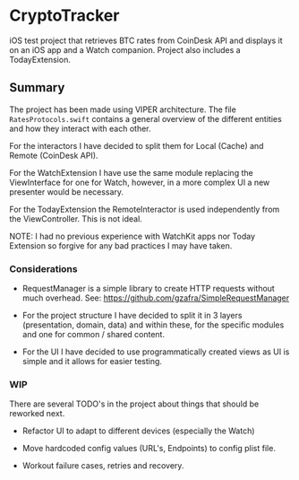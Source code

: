 # CryptoTracker

iOS test project that retrieves BTC rates from CoinDesk API and displays it on an iOS app and a Watch companion. Project also includes a TodayExtension.

## Summary

The project has been made using VIPER architecture. The file `RatesProtocols.swift` contains a general overview of the different entities and how they interact with each other.

For the interactors I have decided to split them for Local (Cache) and Remote (CoinDesk API).

For the WatchExtension I have use the same module replacing the ViewInterface for one for Watch, however, in a more complex UI a new presenter would be necessary.

For the TodayExtension the RemoteInteractor is used independently from the ViewController. This is not ideal.


NOTE: I had no previous experience with WatchKit apps nor Today Extension so forgive for any bad practices I may have taken.

### Considerations

- RequestManager is a simple library to create HTTP requests without much overhead. See: https://github.com/gzafra/SimpleRequestManager

- For the project structure I have decided to split it in 3 layers (presentation, domain, data) and within these, for the specific modules and one for common / shared content.

- For the UI I have decided to use programmatically created views as UI is simple and it allows for easier testing.


### WIP

There are several TODO's in the project about things that should be reworked next. 

- Refactor UI to adapt to different devices (especially the Watch)

- Move hardcoded config values (URL's, Endpoints) to config plist file.

- Workout failure cases, retries and recovery.

